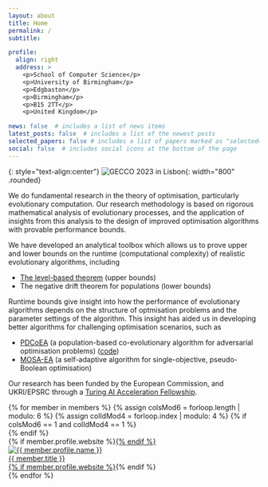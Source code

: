 ```yaml
---
layout: about
title: Home
permalink: /
subtitle: 

profile:
  align: right
  address: >
    <p>School of Computer Science</p>
    <p>University of Birmingham</p>
    <p>Edgbaston</p>
    <p>Birmingham</p>
    <p>B15 2TT</p>
    <p>United Kingdom</p>

news: false  # includes a list of news items
latest_posts: false  # includes a list of the newest posts
selected_papers: false # includes a list of papers marked as "selected={true}"
social: false  # includes social icons at the bottom of the page
---
```


{: style="text-align:center"}
![GECCO 2023 in Lisbon](assets/img/group-picture-lisbon-small.jpg){: width="800" .rounded}

We do fundamental research in the theory of optimisation, particularly
evolutionary computation. Our research methodology is based on
rigorous mathematical analysis of evolutionary processes, and the
application of insights from this analysis to the design of improved
optimisation algorithms with provable performance bounds.

We have developed an analytical toolbox which allows us to prove upper
and lower bounds on the runtime (computational complexity) of
realistic evolutionary algorithms, including

 - [The level-based theorem](https://ieeexplore.ieee.org/document/8039236) (upper bounds)
 - The negative drift theorem for populations (lower bounds)

Runtime bounds give insight into how the performance of evolutionary
algorithms depends on the structure of optmisation problems and the
parameter settings of the algorithm. This insight has aided us in
developing better algorithms for challenging optimisation scenarios,
such as

 - [PDCoEA](https://dl.acm.org/doi/abs/10.1145/3512290.3528853) (a population-based co-evolutionary algorithm for adversarial
   optimisation problems) ([code](https://github.com/pklehre/pdcoea.git))
 - [MOSA-EA](https://github.com/ChengCheng-Qin/mosa-ea) (a self-adaptive
   algorithm for single-objective, pseudo-Boolean optimisation)

Our research has been funded by the European Commission, and UKRI/EPSRC
through a [Turing AI Acceleration
Fellowship](https://www.gov.uk/government/publications/turing-artificial-intelligence-fellowships/turing-artificial-intelligence-fellowships).




<div class="d-flex flex-wrap align-content-stretch justify-content-center m-n2 pt-5 no-gutters">
    {% for member in members %}
        {% assign colsMod6 = forloop.length | modulo: 6 %}
        {% assign colIdMod4 = forloop.index | modulo: 4 %}
        {% if colsMod6 == 1 and colIdMod4 == 1 %}<div class="col-md-2 w-100"></div>{% endif %}
        <div class="col-6 col-sm-3 col-md-2 mb-3">
            {% if member.profile.website %}<a href="{{ member.profile.website }}" class="no-decoration">{% endif %}
                <div class="card hoverable h-100 m-2">
                    <img src="{{ '/assets/img/' | append: member.profile.image | relative_url }}" class="card-img-top" alt="{{ member.profile.name }}" />
                    <div class="card-body p-2">
                        <div class="card-title m-0">{{ member.title }}</div>
                    </div>
                </div>
            {% if member.profile.website %}</a>{% endif %}
        </div>
    {% endfor %}
</div>
